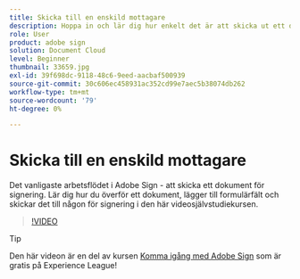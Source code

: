 ```yaml
---
title: Skicka till en enskild mottagare
description: Hoppa in och lär dig hur enkelt det är att skicka ut ett dokument för signering
role: User
product: adobe sign
solution: Document Cloud
level: Beginner
thumbnail: 33659.jpg
exl-id: 39f698dc-9118-48c6-9eed-aacbaf500939
source-git-commit: 30c606ec458931ac352cd99e7aec5b38074db262
workflow-type: tm+mt
source-wordcount: '79'
ht-degree: 0%

---
```


# Skicka till en enskild mottagare

Det vanligaste arbetsflödet i Adobe Sign - att skicka ett dokument för signering. Lär dig hur du överför ett dokument, lägger till formulärfält och skickar det till någon för signering i den här videosjälvstudiekursen.

>[!VIDEO](https://video.tv.adobe.com/v/33659?hidetitle=true)

>[!TIP]
>
>Den här videon är en del av kursen [Komma igång med Adobe Sign](https://experienceleague.adobe.com/?recommended=Sign-U-1-2020.1) som är gratis på Experience League!